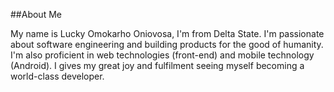 ##About Me

My name is Lucky Omokarho Oniovosa, I'm from Delta State. I'm passionate about software engineering and building products for the good of humanity. I'm also proficient in web technologies (front-end) and mobile technology (Android). I gives my great joy and fulfilment seeing myself becoming a world-class developer.